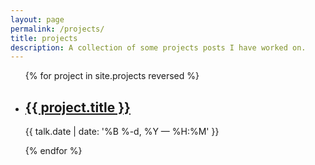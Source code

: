 ```yaml
---
layout: page
permalink: /projects/
title: projects
description: A collection of some projects posts I have worked on.
---
```


<ul class="post-list">
{% for project in site.projects reversed %}
    <li>
        <h2><a class="poem-title" href="{{ project.url | prepend: site.baseurl }}">{{ project.title }}</a></h2>
        <p class="post-meta">{{ talk.date | date: '%B %-d, %Y — %H:%M' }}</p>
      </li>
{% endfor %}
</ul>